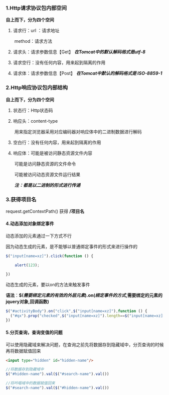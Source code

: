 ### 1.Http请求协议包内部空间

**自上而下，分为四个空间**

1. 请求行：url ：请求地址

   ​				method：请求方法

2. 请求头：请求参数信息【Get】   ***在Tomcat中的默认解码格式是utf-8***

3. 请求空行：没有任何内容，用来起到隔离的作用

4. 请求体：请求参数信息【Post】  ***在Tomcat中默认的解码格式是  ISO-8859-1***

### 2.Http响应协议包内部结构

**自上而下，分为四个空间**

1. 状态行：Http状态码

2. 响应头：content-type

   ​                用来指定浏览器采用对应编码器对响应体中的二进制数据进行解码

3. 空白行：没有任何内容，用来起到隔离的作用

4. 响应体：可能是被访问静态资源文件内容

   ​                可能是访问静态资源的文件命令

   ​                 可能被访问动态资源文件运行结果

   ​                  ***注：都是以二进制的形式进行传递***



### 3.获得项目名

   request.getContextPath()   获得    **/项目名**



#### 4.动态添加对象绑定事件

动态添加的元素通过一下方式不行

因为动态生成的元素，是不能够以普通绑定事件的形式来进行操作的

```javascript
$("input[name=xz]").click(function () {

	alert(123);

})
```

动态生成的元素，要以on的方法来触发事件

**语法**：**$(*需要绑定元素的有效的外层元素*).on(*绑定事件的方式*,需要绑定的元素的jquery对象,回调函数)**

```JavaScript
$("#activityBody").on("click",$("input[name=xz]"),function () {    
  ("#qx").prop("checked",$("input[name=xz]").length==$("input[name=xz]:checked").length);
})
```



#### 5.分页查询，查询变值的问题

可以使用隐藏域来解决问题，在查询之前先将数据存到隐藏域中，分页查询的时候再将数据赋值回来

```html
<input type="hidden" id="hidden-name"/>
```

```JavaScript
//将数据存到隐藏域中
$("#hidden-name").val($("#search-name").val())
```

```javascript
//将吟唱域中的数据赋值回来
$("#search-name").val($("#hidden-name").val())
```

